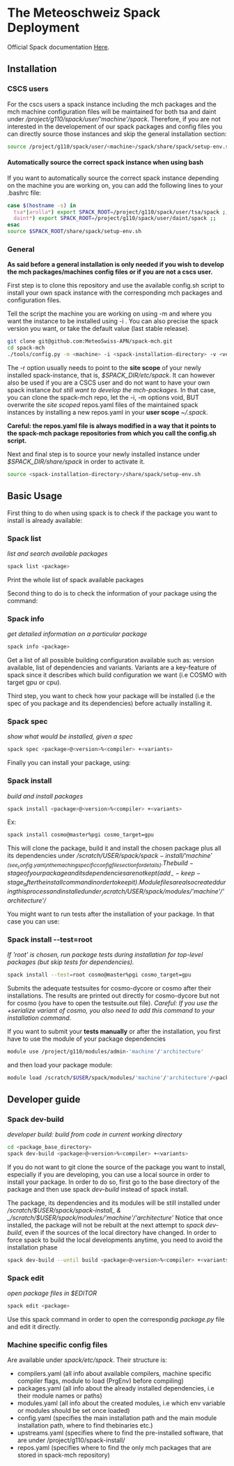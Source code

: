 # The Meteoschweiz Spack Deployment

Official Spack documentation [Here](https://spack.readthedocs.io/en/latest/).

## Installation

### CSCS users

For the cscs users a spack instance including the mch packages and the mch machine configuration files will be maintained for both tsa and daint under _/project/g110/spack/user/'machine'/spack_. Therefore, if you are not interested in the developement of our spack packages and config files you can directly source those instances and skip the general installation section:

```bash
source /project/g110/spack/user/<machine>/spack/share/spack/setup-env.sh # cscs users
```

#### Automatically source the correct spack instance when using bash

If you want to automatically source the correct spack instance depending on the machine you are working on, you can add the following lines to your .bashrc file:

```bash
case $(hostname -s) in
  tsa*|arolla*) export SPACK_ROOT=/project/g110/spack/user/tsa/spack ;;
  daint*) export SPACK_ROOT=/project/g110/spack/user/daint/spack ;;
esac
source $SPACK_ROOT/share/spack/setup-env.sh
```

### General

**As said before a general installation is only needed if you wish to develop the mch packages/machines config files or if you are not a cscs user.**

First step is to clone this repository and use the available config.sh script to install your own spack instance with the corresponding mch packages and configuration files.

Tell the script the machine you are working on using -m <machine> and where you want the instance to be installed using -i <spack-installation-directory>. You can also precise the spack version you want, or take the default value (last stable release).

```bash
git clone git@github.com:MeteoSwiss-APN/spack-mch.git
cd spack-mch
./tools/config.py -m <machine> -i <spack-installation-directory> -v <version> -r <repos.yaml-installation-directory> -p <spack packages, modules & stages installation-directory> -u <ON or OFF, install upstreams.yaml>
```

The -r option usually needs to point to the **site scope** of your newly installed spack-instance, that is, _$SPACK_DIR/etc/spack_. It can however also be used if you are a CSCS user and do not want to have your own spack instance *but still want to develop the mch-packages*. In that case, you can clone the spack-mch repo, let the -i, -m options void, BUT overwrite the *site scoped* repos.yaml files of the maintained spack instances by installing a new repos.yaml in your **user scope** _~/.spack_.

**Careful: the repos.yaml file is always modified in a way that it points to the spack-mch package repositories from which you call the config.sh script.**

Next and final step is to source your newly installed instance under _$SPACK_DIR/share/spack_ in order to activate it.

```bash
source <spack-installation-directory>/share/spack/setup-env.sh
```

 ## Basic Usage

First thing to do when using spack is to check if the package you want to install is already available:

### Spack list

_list and search available packages_

```bash
spack list <package>
```

Print the whole list of spack available packages

Second thing to do is to check the information of your package using the command:

### Spack info

_get detailed information on a particular package_

```bash
spack info <package>
```

Get a list of all possible building configuration available such as: version available, list of dependencies and variants. Variants are a key-feature of spack since it describes which build configuration we want (i.e COSMO with target gpu or cpu).

Third step, you want to check how your package will be installed (i.e the spec of you package and its dependencies) before actually installing it.

### Spack spec

_show what would be installed, given a spec_

```bash
spack spec <package>@<version>%<compiler> +<variants>
```

Finally you can install your package, using:

### Spack install

_build and install packages_

```bash
spack install <package>@<version>%<compiler> +<variants>
```

Ex:

```bash
spack install cosmo@master%pgi cosmo_target=gpu
```

This will clone the package, build it and install the chosen package plus all its dependencies under _/scratch/$USER/spack/spack-install/'machine'_ (see _config.yaml_ in the maching specific config file section for details). The build-stage of your package and its dependencies are not kept (add _--keep-stage_ after the install command in order to keep it). Module files are also created during this process and installed under _/scratch/$USER/spack/modules/'machine'/'architecture'/_

You might want to run tests after the installation of your package. In that case you can use:

### Spack install --test=root

_If 'root' is chosen, run package tests during installation for top-level packages (but skip tests for dependencies)._

```bash
spack install --test=root cosmo@master%pgi cosmo_target=gpu
```

Submits the adequate testsuites for cosmo-dycore or cosmo after their installations. The results are printed out directly for cosmo-dycore but not for cosmo (you have to open the testsuite.out file). *Careful: If you use the +serialize variant of cosmo, you also need to add this command to your installation command*.

If you want to submit your **tests manually** or after the installation, you first have to use the module of your package dependencies

```bash
module use /project/g110/modules/admin-'machine'/'architecture'
```

and then load your package module:

```bash
module load /scratch/$USER/spack/modules/'machine'/'architecture'/<package>/<version>-<hash>
```

## Developer guide

### Spack dev-build

_developer build: build from code in current working directory_

```bash
cd <package_base_directory>
spack dev-build <package>@<version>%<compiler> +<variants>
```

If you do not want to git clone the source of the package you want to install, especially if you are developing, you can use a local source in order to install your package. In order to do so, first go to the base directory of the package and then use spack _dev-build_ instead of spack install.

The package, its dependencies and its modules will be still installed under _/scratch/$USER/spack/spack-install_ & _/scratch/$USER/spack/modules/'machine'/'architecture'_
Notice that once installed, the package will not be rebuilt at the next attempt to _spack dev-build_, even if the sources of the local directory have changed.
In order to force spack to build the local developments anytime, you need to avoid the installation phase

```bash
spack dev-build --until build <package>@<version>%<compiler> +<variants>
```

### Spack edit

_open package files in $EDITOR_

```bash
spack edit <package>
```

Use this spack command in order to open the correspondig _package.py_ file and edit it directly.

### Machine specific config files

Are available under _spack/etc/spack_. Their structure is:
 - compilers.yaml (all info about available compilers, machine specific compiler flags, module to load (PrgEnv) before compiling)
 - packages.yaml (all info about the already installed dependencies, i.e their module names or paths)
 - modules.yaml (all info about the created modules, i.e which env variable or modules should be set once loaded)
 - config.yaml (specifies the main installation path and the main module installation path, where to find thebinaries etc.)
 - upstreams.yaml (specifies where to find the pre-installed software, that are under /project/g110/spack-install/<machine> 
 - repos.yaml (specifies where to find the only mch packages that are stored in spack-mch repository)
